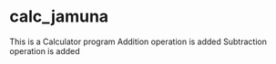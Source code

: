 # calc_jamuna
This is a Calculator program
Addition operation is added
Subtraction operation is added

